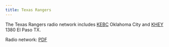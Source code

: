 ```yaml
---
title: Texas Rangers
---
```

The Texas Rangers radio network includes [KEBC] Oklahoma City and [KHEY] 1380 El Paso TX.

Radio network: [PDF](http://texas.rangers.mlb.com/tex/download/y2017/2017_Texas_Rangers_Radio_Network.pdf)

[KEBC]:https://emv-commonplace.netlify.com/radio/am-broadcast/kebc/
[KHEY]:https://emv-commonplace.netlify.com/radio/am-broadcast/khey/
